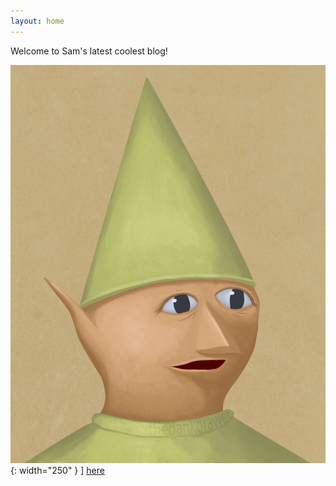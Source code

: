 ```yaml
---
layout: home 
---
```


Welcome to Sam's latest coolest blog!

![Pay tribute to the legendary gnome child](/assets/gnomechild.jpg){: width="250" }
]
[here](https://freezeen3.github.io/index_rm.html/)

